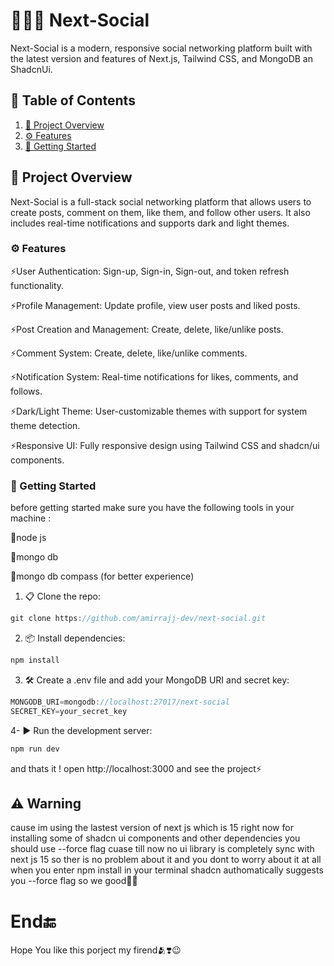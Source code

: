 # 🧑‍🤝‍🧑 Next-Social

Next-Social is a modern, responsive social networking platform built with the latest version and features of Next.js, Tailwind CSS, and MongoDB an ShadcnUi.

## 📑 Table of Contents

1. [📖 Project Overview](#-project-overview)
2. [⚙️ Features](#️-Features)
5. [🚀 Getting Started](#-getting-started)

## 📖 Project Overview

Next-Social is a full-stack social networking platform that allows users to create posts, comment on them, like them, and follow other users. It also includes real-time notifications and supports dark and light themes.

### ⚙️ Features

⚡User Authentication: Sign-up, Sign-in, Sign-out, and token refresh functionality.

⚡Profile Management: Update profile, view user posts and liked posts.

⚡Post Creation and Management: Create, delete, like/unlike posts.

⚡Comment System: Create, delete, like/unlike comments.

⚡Notification System: Real-time notifications for likes, comments, and follows.

⚡Dark/Light Theme: User-customizable themes with support for system theme detection.

⚡Responsive UI: Fully responsive design using Tailwind CSS and shadcn/ui components.

### 🚀 Getting Started

before getting started make sure you have the following tools in your machine :

🔰node js

🍏mongo db

🏡mongo db compass (for better experience)


1. 📋 Clone the repo:

```js
git clone https://github.com/amirrajj-dev/next-social.git
```

2. 📦 Install dependencies:

```js
npm install
```

3. 🛠️ Create a .env file and add your MongoDB URI and secret key:

```js
MONGODB_URI=mongodb://localhost:27017/next-social
SECRET_KEY=your_secret_key
```

4- ▶️ Run the development server:

```js
npm run dev
```

and thats it ! open http://localhost:3000 and see the project⚡

## ⚠️ Warning 

cause im using the lastest version of next js which is 15 right now for installing some of shadcn ui components and other dependencies you should use --force flag cuase till now no ui library is completely sync with next js 15 so ther is no problem about it and you dont to worry about it at all when you enter npm install in your terminal shadcn authomatically suggests you --force flag so we good🫡✅

# End🔚

Hope You like this porject my firend🫂❣️😉

